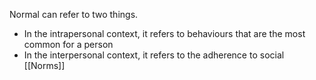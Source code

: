 Normal can refer to two things.

- In the intrapersonal context, it refers to behaviours that are the most common for a person
- In the interpersonal context, it refers to the adherence to social [[Norms]]